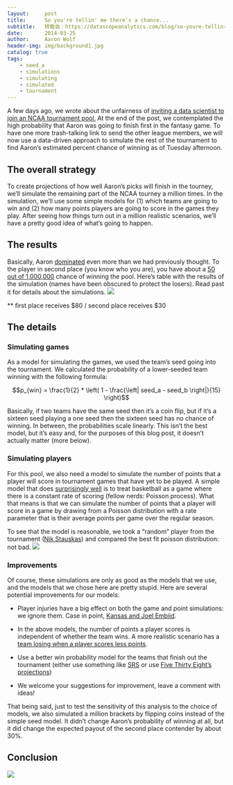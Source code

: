 ```yaml
---
layout:     post
title:      So you're tellin' me there's a chance...
subtitle:   转载自：https://datascopeanalytics.com/blog/so-youre-tellin-me-theres-a-chance/
date:       2014-03-25
author:     Aaron Wolf
header-img: img/background1.jpg
catalog: true
tags:
    - seed_a
    - simulations
    - simulating
    - simulated
    - tournament
---
```


A few days ago, we wrote about the unfairness of [inviting a data scientist to join an NCAA tournament pool.](https://datascopeanalytics.com/blog/using-data-to-dominate-the-ncaa-tourney) At the end of the post, we contemplated the high probability that Aaron was going to finish first in the fantasy game. To have one more trash-talking link to send the other league members, we will now use a data-driven approach to simulate the rest of the tournament to find Aaron’s estimated percent chance of winning as of Tuesday afternoon.

## The overall strategy

To create projections of how well Aaron’s picks will finish in the tourney, we’ll simulate the remaining part of the NCAA tourney a million times. In the simulation, we’ll use some simple models for (1) which teams are going to win and (2) how many points players are going to score in the games they play. After seeing how things turn out in a million realistic scenarios, we’ll have a pretty good idea of what’s going to happen.

## The results

Basically, Aaron [dominated](https://www.youtube.com/watch?v=t3KskO3_2YQ) even more than we had previously thought. To the player in second place (you know who you are), you have about a [50 out of 1,000,000](https://www.youtube.com/watch?v=zMRrNY0pxfM) chance of winning the pool. Here’s table with the results of the simulation (names have been obscured to protect the losers). Read past it for details about the simulations.
![](https://datascopeanalytics.com/blog/so-youre-tellin-me-theres-a-chance/image01.png)


** first place receives $80 / second place receives $30 

## The details

### Simulating games

As a model for simulating the games, we used the team’s seed going into the tournament. We calculated the probability of a lower-seeded team winning with the following formula: 

$$p_{win} = \frac{1}{2} * \left( 1 - \frac{\left| seed_a - seed_b \right|}{15} \right)$$

Basically, if two teams have the same seed then it’s a coin flip, but if it’s a sixteen seed playing a one seed then the sixteen seed has no chance of winning. In between, the probabilities scale linearly. This isn’t the best model, but it’s easy and, for the purposes of this blog post, it doesn’t actually matter (more below). 

### Simulating players

For this pool, we also need a model to simulate the number of points that a player will score in tournament games that have yet to be played. A simple model that does [surprisingly well](http://arxiv.org/pdf/1310.4461v1.pdf) is to treat basketball as a game where there is a constant rate of scoring (fellow nerds: Poisson process). What that means is that we can simulate the number of points that a player will score in a game by drawing from a Poisson distribution with a rate parameter that is their average points per game over the regular season.

To see that the model is reasonable, we took a “random” player from the tournament ([Nik Stauskas](https://www.youtube.com/watch?v=yuH5mqHKIUk)) and compared the best fit poisson distribution: not bad.
![](https://datascopeanalytics.com/blog/so-youre-tellin-me-theres-a-chance/image00.png)


### Improvements

Of course, these simulations are only as good as the models that we use, and the models that we chose here are pretty stupid. Here are several potential improvements for our models:

- Player injuries have a big effect on both the game and point simulations: we ignore them. Case in point, [Kansas and Joel Embiid](http://www.kansascity.com/2014/03/24/4913994/what-if-factor-looms.html).

- In the above models, the number of points a player scores is independent of whether the team wins. A more realistic scenario has a [team losing when a player scores less points](http://www.cbssports.com/nba/eye-on-basketball/24499748/why-andrew-wiggins-early-tournament-exit-doesnt-limit-his-potential).

- Use a better win probability model for the teams that finish out the tournament (either use something like [SRS](http://www.pro-football-reference.com/content?p=37) or use [Five Thirty Eight’s projections](http://fivethirtyeight.com/interactives/march-madness-predictions))

- We welcome your suggestions for improvement, leave a comment with ideas!


That being said, just to test the sensitivity of this analysis to the choice of models, we also simulated a million brackets by flipping coins instead of the simple seed model. It didn’t change Aaron’s probability of winning at all, but it did change the expected payout of the second place contender by about 30%.

## Conclusion
![](https://cdnl.complex.com/assets/CHANNEL_IMAGES/POP_CULTURE/2013/01/content/tumblr_mgco252qsf1qzbalho1_500.gif)

